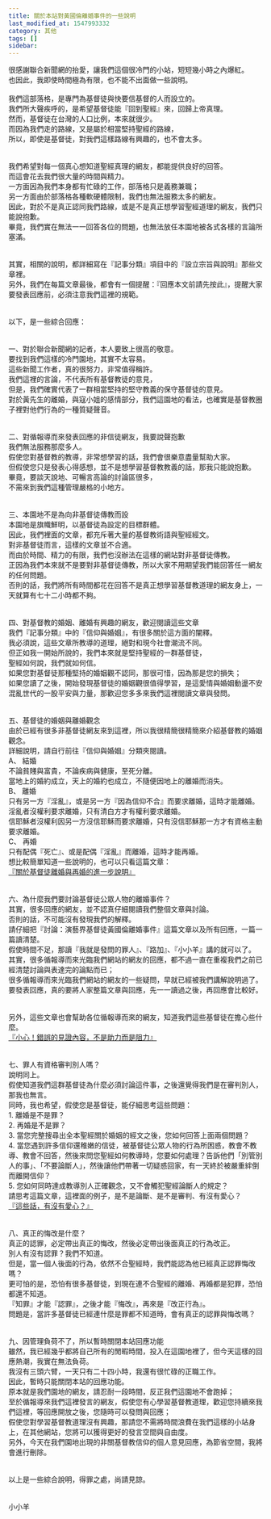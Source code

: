 ```yaml
---
title: 關於本站對黃國倫離婚事件的一些說明
last_modified_at: 1547993332
category: 其他
tags: []
sidebar: 
---
```


<p>很感謝聯合新聞網的抬愛，讓我們這個很冷門的小站，短短幾小時之內爆紅。<br/>也因此，我即使時間極為有限，也不能不出面做一些說明。<br/><br/><!--more-->我們這部落格，是專門為基督徒與快要信基督的人而設立的。<br/>我們所大聲疾呼的，是希望基督徒能『回到聖經』來，回歸上帝真理。<br/>然而，基督徒在台灣的人口比例，本來就很少。<br/>而因為我們走的路線，又是屬於相當堅持聖經的路線，<br/>所以，即使是基督徒，對我們這樣路線有興趣的，也不會太多。<br/><br/><br/>我們希望對每一個真心想知道聖經真理的網友，都能提供良好的回答。<br/>而這會花去我們很大量的時間與精力。<br/>一方面因為我們本身都有忙碌的工作，部落格只是義務兼職；<br/>另一方面由於部落格各種軟硬體限制，我們也無法服務太多的網友。<br/>因此，對於不是真正認同我們路線，或是不是真正想學習聖經道理的網友，我們只能說抱歉。<br/>畢竟，我們實在無法一一回答各位的問題，也無法放任本園地被各式各樣的言論所塞滿。<br/><br/><br/>其實，相關的說明，都詳細寫在『記事分類』項目中的『設立宗旨與說明』那些文章裡。<br/>另外，我們在每篇文章最後，都會有一個提醒：『回應本文前請先按此』，提醒大家要發表回應前，必須注意我們這裡的規範。<br/><br/><br/>以下，是一些綜合回應：<br/><br/><br/>一、對於聯合新聞網的記者，本人要致上很高的敬意。<br/>要找到我們這樣的冷門園地，其實不太容易。<br/>這些新聞工作者，真的很努力，非常值得稱許。<br/>我們這裡的言論，不代表所有基督教徒的意見，<br/>但是，我們確實代表了一群相當堅持的堅守教義的保守基督徒的意見。<br/>對於黃先生的離婚，與寇小姐的感情部分，我們這園地的看法，也確實是基督教圈子裡對他們行為的一種質疑聲音。<br/><br/><br/>二、對循報導而來發表回應的非信徒網友，我要說聲抱歉<br/>我們無法服務那麼多人。<br/>假使您對基督教的教導，非常想學習的話，我們會很樂意盡量幫助大家。<br/>但假使您只是發表心得感想，並不是想學習基督教教義的話，那我只能說抱歉。<br/>畢竟，要談天說地、可暢言高論的討論區很多，<br/>不需來到我們這種管理嚴格的小地方。<br/><br/><br/>三、本園地不是為向非基督徒傳教而設<br/>本園地是旗幟鮮明，以基督徒為設定的目標群體。<br/>因此，我們裡面的文章，都充斥著大量的基督教術語與聖經經文。<br/>對非基督徒而言，這樣的文章並不合適。<br/>而由於時間、精力的有限，我們也沒辦法在這樣的網站對非基督徒傳教。<br/>正因為我們本來就不是要對非基督徒傳教，所以大家不用期望我們能回答任一網友的任何問題。<br/>否則的話，我們將所有時間都花在回答不是真正想學習基督教道理的網友身上，一天就算有七十二小時都不夠。<br/><br/><br/>四、對基督教的婚姻、離婚有興趣的網友，歡迎閱讀這些文章<br/>我們『記事分類』中的『信仰與婚姻』，有很多關於這方面的闡釋。<br/>我必須說，這些文章所教導的道理，絕對和現今社會潮流不同。<br/>但正如我一開始所說的，我們本來就是堅持聖經的一群基督徒，<br/>聖經如何說，我們就如何信。<br/>如果您對基督徒那種堅持的婚姻觀不認同，那很可惜，因為那是您的損失；<br/>如果您讀了之後，開始發現基督徒的婚姻觀很值得學習，是這愛情與婚姻動盪不安混亂世代的一股平安與力量，那歡迎您多多來我們這裡閱讀文章與發問。<br/><br/><br/>五、基督徒的婚姻與離婚觀念<br/>由於已經有很多非基督徒網友來到這裡，所以我很精簡很精簡來介紹基督教的婚姻觀念。<br/>詳細說明，請自行前往『信仰與婚姻』分類夾閱讀。<br/>A、	結婚<br/>不論貧賤與富貴，不論疾病與健康，至死分離。<br/>當地上的婚約成立，天上的婚約也成立，不隨便因地上的離婚而消失。<br/>B、	離婚<br/>只有另一方『淫亂』，或是另一方『因為信仰不合』而要求離婚，這時才能離婚。<br/>淫亂者沒權利要求離婚，只有清白方才有權利要求離婚。<br/>信耶穌者沒權利因另一方沒信耶穌而要求離婚，只有沒信耶穌那一方才有資格主動要求離婚。<br/>C、	再婚<br/>只有配偶『死亡』、或是配偶『淫亂』而離婚，這時才能再婚。<br/>想比較簡單知道一些說明的，也可以只看這篇文章：<br/><a href="/posts/269193544">『關於基督徒離婚與再婚的進一步說明』</a><br/><br/><br/>六、為什麼我們要討論基督徒公眾人物的離婚事件？<br/>其實，很多回應的網友，並不認真仔細閱讀我們整個文章與討論。<br/>否則的話，不可能沒有發現我們的解釋。<br/>請仔細把『討論：演藝界基督徒黃國倫離婚事件』這篇文章以及所有回應，一篇一篇讀清楚。<br/>假使時間不足，那讀『我就是發問的罪人』、『路加』、『小小羊』講的就可以了。<br/>其實，很多循報導而來光臨我們網站的網友的回應，都不過一直在重複我們之前已經清楚討論與表達完的論點而已；<br/>很多循報導而來光臨我們網站的網友的一些疑問，早就已經被我們講解說明過了。<br/>要發表回應，真的要將人家整篇文章與回應，先一一讀過之後，再回應會比較好。<br/><br/><br/>另外，這些文章也會幫助各位循報導而來的網友，知道我們這些基督徒在擔心些什麼。<br/><a href="/posts/269193540">『小心！錯誤的見證內容，不是助力而是阻力』</a><br/><br/><br/>七、罪人有資格審判別人嗎？<br/>說明同上。<br/>假使知道我們這群基督徒為什麼必須討論這件事，之後還覺得我們是在審判別人，那我也無言。<br/>同時，我也希望，假使您是基督徒，能仔細思考這些問題：<br/>1.	離婚是不是罪？<br/>2.	再婚是不是罪？<br/>3.	當您完整搜尋出全本聖經關於婚姻的經文之後，您如何回答上面兩個問題？<br/>4.	當您遇到許多信仰還稚嫩的信徒，被基督徒公眾人物的行為所困惑，教會不教導、教會不回答，然後來問您聖經如何教導時，您要如何處理？告訴他們「別管別人的事」、「不要論斷人」，然後讓他們帶著一切疑惑回家，有一天終於被嚴重絆倒而離開信仰？<br/>5.	您如何同時達成教導別人正確觀念，又不會觸犯聖經論斷人的規定？<br/>請思考這篇文章，這裡面的例子，是不是論斷、是不是審判、有沒有愛心？<br/><a href="/posts/269192584">『這些話，有沒有愛心？』</a><br/><br/><br/>八、真正的悔改是什麼？<br/>真正的認罪，必定帶出真正的悔改，然後必定帶出後面真正的行為改正。<br/>別人有沒有認罪？我們不知道。<br/>但是，當一個人後面的行為，依然不合聖經時，我們能認為他已經真正認罪悔改嗎？<br/>更可怕的是，恐怕有很多基督徒，到現在連不合聖經的離婚、再婚都是犯罪，恐怕都還不知道。<br/>『知罪』才能『認罪』，之後才能『悔改』，再來是『改正行為』。<br/>問題是，當許多基督徒已經連什麼是罪都不知道時，會有真正的認罪與悔改嗎？<br/><br/><br/>九、因管理負荷不了，所以暫時關閉本站回應功能<br/>雖然，我已經幾乎都將自己所有的閒暇時間，投入在這園地裡了，但今天這樣的回應熱潮，我實在無法負荷。<br/>我沒有三頭六臂，一天只有二十四小時，我還有很忙碌的正職工作。<br/>因此，暫時只能關閉本站的回應功能。<br/>原本就是我們園地的網友，請忍耐一段時間，反正我們這園地不會跑掉；<br/>至於循報導來我們這裡發言的網友，假使您有心學習基督教道理，歡迎您持續來我們這裡，等回應開放之後，您隨時可以發問與回應；<br/>假使您對學習基督教道理沒有興趣，那請您不需將時間浪費在我們這樣的小站身上，在其他網站，您將可以獲得更好的發言空間與自由度。<br/>另外，今天在我們園地出現的非關基督教信仰的個人意見回應，為節省空間，我將會進行刪除。<br/><br/><br/>以上是一些綜合說明，得罪之處，尚請見諒。<br/><br/><br/>小小羊<br/></p><p> </p><br/><br/><br/>
